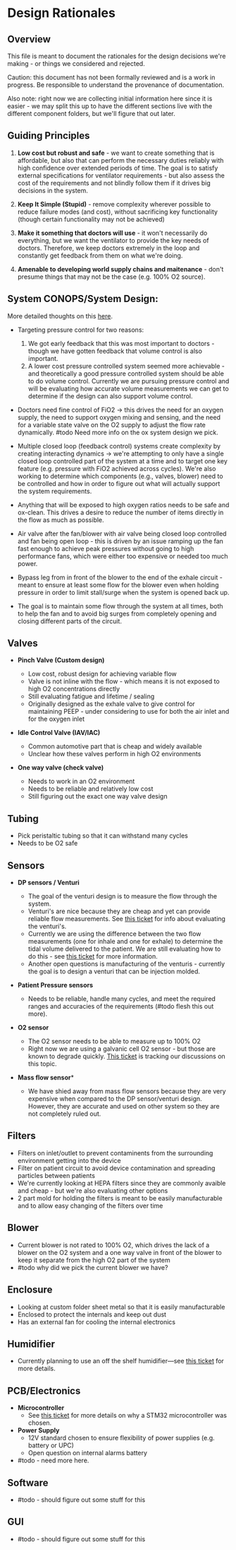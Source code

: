 # Design Rationales

## Overview

This file is meant to document the rationales for the design decisions we're making - or things we considered and rejected.

Caution: this document has not been formally reviewed and is a work in progress. Be responsible to 
understand the provenance of documentation.

Also note: right now we are collecting initial information here since it is easier - we may split 
this up to have the different sections live with the different component folders, but we'll figure that out later.

## Guiding Principles

1. **Low cost but robust and safe** - we want to create something that is affordable, but also that can perform the necessary
duties reliably with high confidence over extended periods of time. The goal is to satisfy external specifications for ventilator requirements - but also assess the cost of the requirements and not blindly follow them if it drives big decisions in the system.

2. **Keep It Simple (Stupid)** - remove complexity wherever possible to reduce failure modes (and cost), without sacrificing key functionality (though certain functionality may not be achieved)

3. **Make it something that doctors will use** - it won't necessarily do everything, but we want the ventilator to provide the key needs of doctors. Therefore, we keep doctors extremely in the loop and constantly get feedback from them on what we're doing.

4. **Amenable to developing world supply chains and maitenance** - don't presume things that may not be the case (e.g. 100% O2 source).

## System CONOPS/System Design:

More detailed thoughts on this [here](https://docs.google.com/document/d/1_2f-MABkjC65XBJjWOoxpzJW7co3L-7IdkNQfdwZbGU/edit).

* Targeting pressure control for two reasons: 
    1. We got early feedback that this was most important to doctors - though we have gotten feedback that volume control is also important.
    2. A lower cost pressure controlled system seemed more achievable - and theoretically a good pressure controlled system should be able to do volume control. Currently we are pursuing pressure control and will be evaluating how accurate volume measurements we can get to determine if the design can also support volume control.

* Doctors need fine control of FiO2 -> this drives the need for an oxygen supply, the need to support oxygen mixing and sensing, and the need for a variable state valve on the O2 supply to adjust the flow rate dynamically. #todo Need more info on the ox system design we pick.

* Multiple closed loop (feedback control) systems create complexity by creating interacting dynamics -> we're attempting to only have a single closed loop controlled part of the system at a time and to target one key feature (e.g. pressure with FiO2 achieved across cycles). We're also working to determine which components (e.g., valves, blower) need to be controlled and how in order to figure out what will actually support the system requirements. 

* Anything that will be exposed to high oxygen ratios needs to be safe and ox-clean. This drives a desire to reduce the number of items directly in the flow as much as possible.

* Air valve after the fan/blower with air valve being closed loop controlled and fan being open loop - this is driven by an issue ramping up the fan fast enough to achieve peak pressures without going to high performance fans, which were either too expensive or needed too much power.

* Bypass leg from in front of the blower to the end of the exhale circuit - meant to ensure at least some flow for the blower even when holding pressure in order to limit stall/surge when the system is opened back up.

* The goal is to maintain some flow through the system at all times, both to help the fan and to avoid big surges from completely opening and closing different parts of the circuit.

## Valves

* **Pinch Valve (Custom design)**
    * Low cost, robust design for achieving variable flow
    * Valve is not inline with the flow - which means it is not exposed to high O2 concentrations directly
    * Still evaluating fatigue and lifetime / sealing
    * Originally designed as the exhale valve to give control for maintaining PEEP - under considering to use for both the air inlet and for the oxygen inlet

* **Idle Control Valve (IAV/IAC)**
    * Common automotive part that is cheap and widely available
    * Unclear how these valves perform in high O2 environments
    
* **One way valve (check valve)**
    * Needs to work in an O2 environment
    * Needs to be reliable and relatively low cost
    * Still figuring out the exact one way valve design

## Tubing
* Pick peristaltic tubing so that it can withstand many cycles
* Needs to be O2 safe

## Sensors

* **DP sensors / Venturi**
    * The goal of the venturi design is to measure the flow through the system.
    * Venturi's are nice because they are cheap and yet can provide reliable flow measurements. See [this ticket](https://github.com/RespiraWorks/SystemDesign/issues/9) for info about evaluating the venturi's.
    * Currently we are using the difference between the two flow measurements (one for inhale and one for exhale) to determine the tidal volume delivered to the patient. We are still evaluating how to do this - see [this ticket](https://github.com/RespiraWorks/SystemDesign/issues/57) for more information.
    * Another open questions is manufacturing of the venturis - currently the goal is to design a venturi that can be injection molded.
    
* **Patient Pressure sensors**
    * Needs to be reliable, handle many cycles, and meet the required ranges and accuracies of the requirements (#todo flesh this out more).
    
* **O2 sensor**
    * The O2 sensor needs to be able to measure up to 100% O2
    * Right now we are using a galvanic cell O2 sensor - but those are known to degrade quickly. [This ticket](https://github.com/RespiraWorks/SystemDesign/issues/56) is tracking our discussions on this topic.

* **Mass flow sensor***
    * We have shied away from mass flow sensors because they are very expensive when compared to the DP sensor/venturi design. However, they are accurate and used on other system so they are not completely ruled out.

## Filters
* Filters on inlet/outlet to prevent contaminents from the surrounding environment getting into the device
* Filter on patient circuit to avoid device contamination and spreading particles between patients
* We're currently looking at HEPA filters since they are commonly avaible and cheap - but we're also evaluating other options
* 2 part mold for holding the filters is meant to be easily manufacturable and to allow easy changing of the filters over time

## Blower
* Current blower is not rated to 100% O2, which drives the lack of a blower on the O2 system and a one way valve in front of the blower to keep it separate from the high O2 part of the system
* #todo why did we pick the current blower we have?

## Enclosure
* Looking at custom folder sheet metal so that it is easily manufacturable
* Enclosed to protect the internals and keep out dust
* Has an external fan for cooling the internal electronics

## Humidifier
* Currently planning to use an off the shelf humidifier—see [this ticket](https://github.com/RespiraWorks/SystemDesign/issues/10) for more details.

## PCB/Electronics
* **Microcontroller**
    * See [this ticket](https://github.com/RespiraWorks/SystemDesign/issues/1) for more details on why a STM32 microcontroller was chosen.
* **Power Supply**
    * 12V standard chosen to ensure flexibility of power supplies (e.g. battery or UPC)
    * Open question on internal alarms battery
* #todo - need more here.

## Software
* #todo - should figure out some stuff for this

## GUI
* #todo - should figure out some stuff for this
